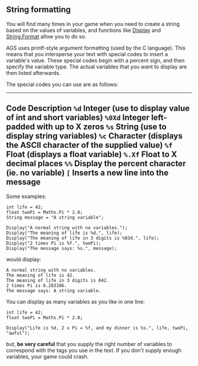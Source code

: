 String formatting
-----------------

You will find many times in your game when you need to create a string
based on the values of variables, and functions like
[Display](DisplayAt#Display) and
[String.Format](String#Format) allow you to do so.

AGS uses printf-style argument formatting (used by the C language). This
means that you intersperse your text with special codes to insert a
variable's value. These special codes begin with a percent sign, and
then specify the variable type. The actual variables that you want to
display are then listed afterwards.

The special codes you can use are as follows:

---
  **Code**   **Description**
  `%d`       Integer (use to display value of int and short variables)
  `%0Xd`     Integer left-padded with up to X zeros
  `%s`       String (use to display string variables)
  `%c`       Character (displays the ASCII character of the supplied value)
  `%f`       Float (displays a float variable)
  `%.Xf`     Float to X decimal places
  `%%`       Display the percent character (ie. no variable)
  `[`        Inserts a new line into the message
---

Some examples:

    int life = 42;
    float twoPi = Maths.Pi * 2.0;
    String message = "A string variable";

    Display("A normal string with no variables.");
    Display("The meaning of life is %d.", life);
    Display("The meaning of life in 3 digits is %03d.", life);
    Display("2 times Pi is %f.", twoPi);
    Display("The message says: %s.", message);

would display:

    A normal string with no variables.
    The meaning of life is 42.
    The meaning of life in 3 digits is 042.
    2 times Pi is 6.283186.
    The message says: A string variable.

You can display as many variables as you like in one line:

    int life = 42;
    float twoPi = Maths.Pi * 2.0;

    Display("Life is %d, 2 x Pi = %f, and my dinner is %s.", life, twoPi, "awful");

but, **be very careful** that you supply the right number of variables
to correspond with the tags you use in the text. If you don't supply
enough variables, your game could crash.
